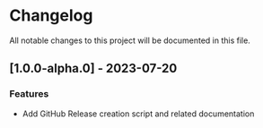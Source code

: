 # Changelog

All notable changes to this project will be documented in this file.

## [1.0.0-alpha.0] - 2023-07-20

### <!-- 01 -->Features

- Add GitHub Release creation script and related documentation

<!-- generated by git-cliff -->
